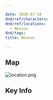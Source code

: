```yaml
---

date: 2020-07-10
dnd/ref/characters:
dnd/ref/locations:
  - Nessus
dnd/tags:
title: Nessus

---
```


## Map

![location.png](/images/dnd/location.png)

## Key Info

